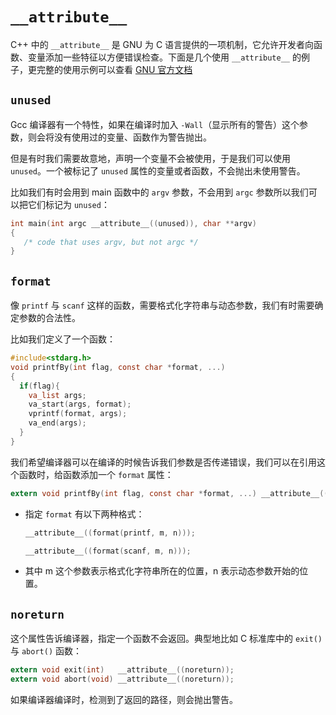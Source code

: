 # `__attribute__`

C++ 中的 `__attribute__` 是 GNU 为 C 语言提供的一项机制，它允许开发者向函数、变量添加一些特征以方便错误检查。下面是几个使用 `__attribute__` 的例子，更完整的使用示例可以查看 [GNU 官方文档](https://gcc.gnu.org/onlinedocs/gcc-4.3.0/gcc/Function-Attributes.html) 

## `unused`

Gcc 编译器有一个特性，如果在编译时加入 `-Wall`（显示所有的警告）这个参数，则会将没有使用过的变量、函数作为警告抛出。

但是有时我们需要故意地，声明一个变量不会被使用，于是我们可以使用 `unused`。一个被标记了 `unused` 属性的变量或者函数，不会抛出未使用警告。

比如我们有时会用到 main 函数中的 `argv` 参数，不会用到 `argc` 参数所以我们可以把它们标记为 `unused`：

```c
int main(int argc __attribute__((unused)), char **argv)
{
   /* code that uses argv, but not argc */
}
```

## `format`

像 `printf` 与 `scanf` 这样的函数，需要格式化字符串与动态参数，我们有时需要确定参数的合法性。

比如我们定义了一个函数：

```c
#include<stdarg.h>
void printfBy(int flag, const char *format, ...)
{
  if(flag){
    va_list args;
  	va_start(args, format);
    vprintf(format, args);
  	va_end(args);
  }
}
```

我们希望编译器可以在编译的时候告诉我们参数是否传递错误，我们可以在引用这个函数时，给函数添加一个 `format` 属性：

```c
extern void printfBy(int flag, const char *format, ...) __attribute__((format(printf, 2, 3)));
```

- 指定 `format` 有以下两种格式：

  ```c
  __attribute__((format(printf, m, n)));
  
  __attribute__((format(scanf, m, n)));
  ```

- 其中 m 这个参数表示格式化字符串所在的位置，n 表示动态参数开始的位置。

## `noreturn`

这个属性告诉编译器，指定一个函数不会返回。典型地比如 C 标准库中的 `exit()` 与 `abort()` 函数：

```c
extern void exit(int)   __attribute__((noreturn));
extern void abort(void) __attribute__((noreturn));
```

如果编译器编译时，检测到了返回的路径，则会抛出警告。